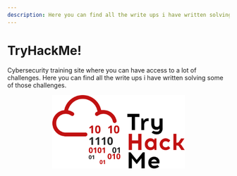 ```yaml
---
description: Here you can find all the write ups i have written solving some TryHackMe! challenges.
---
```


# TryHackMe!

Cybersecurity training site where you can have access to a lot of challenges. Here you can find all the write ups i have written solving some of those challenges.

<p align="center">
  <a href="https://tryhackme.com/" target="_blank">
    <img width="300px" alt="THM logo" src="/assets/images/TryHackMe!/thm-logo.png">
  </a>
</p>

